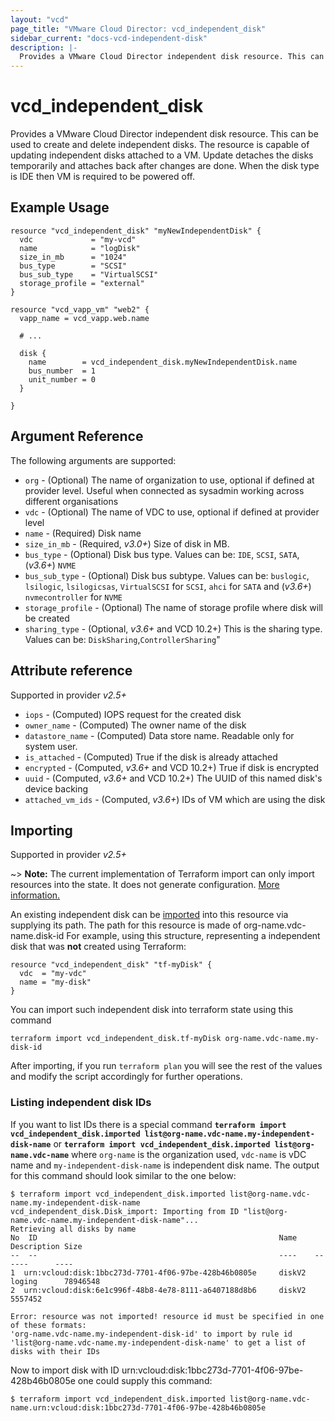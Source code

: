 ```yaml
---
layout: "vcd"
page_title: "VMware Cloud Director: vcd_independent_disk"
sidebar_current: "docs-vcd-independent-disk"
description: |-
  Provides a VMware Cloud Director independent disk resource. This can be used to create and delete independent disks.
---
```


# vcd\_independent\_disk

Provides a VMware Cloud Director independent disk resource. This can be used to create and delete independent disks.
The resource is capable of updating independent disks attached to a VM. Update detaches the disks temporarily and attaches back after changes are done.
When the disk type is IDE then VM is required to be powered off.

## Example Usage

```hcl
resource "vcd_independent_disk" "myNewIndependentDisk" {
  vdc             = "my-vcd"
  name            = "logDisk"
  size_in_mb      = "1024"
  bus_type        = "SCSI"
  bus_sub_type    = "VirtualSCSI"
  storage_profile = "external"
}

resource "vcd_vapp_vm" "web2" {
  vapp_name = vcd_vapp.web.name

  # ...

  disk {
    name        = vcd_independent_disk.myNewIndependentDisk.name
    bus_number  = 1
    unit_number = 0
  }

}
```

## Argument Reference

The following arguments are supported:

* `org` - (Optional) The name of organization to use, optional if defined at provider level. Useful when connected as sysadmin working across different organisations
* `vdc` - (Optional) The name of VDC to use, optional if defined at provider level
* `name` - (Required) Disk name
* `size_in_mb` - (Required, *v3.0+*) Size of disk in MB.
* `bus_type` - (Optional) Disk bus type. Values can be: `IDE`, `SCSI`, `SATA`, (*v3.6+*) `NVME` 
* `bus_sub_type` - (Optional) Disk bus subtype. Values can be: `buslogic`, `lsilogic`, `lsilogicsas`, `VirtualSCSI` for `SCSI`, `ahci` for `SATA` and (*v3.6+*) `nvmecontroller` for `NVME`
* `storage_profile` - (Optional) The name of storage profile where disk will be created
* `sharing_type` - (Optional, *v3.6+* and VCD 10.2+) This is the sharing type. Values can be: `DiskSharing`,`ControllerSharing`"

## Attribute reference

Supported in provider *v2.5+*

* `iops` - (Computed) IOPS request for the created disk
* `owner_name` - (Computed) The owner name of the disk
* `datastore_name` - (Computed) Data store name. Readable only for system user.
* `is_attached` - (Computed) True if the disk is already attached
* `encrypted` - (Computed, *v3.6+* and VCD 10.2+) True if disk is encrypted
* `uuid` - (Computed, *v3.6+* and VCD 10.2+) The UUID of this named disk's device backing
* `attached_vm_ids` - (Computed, *v3.6+*) IDs of VM which are using the disk

## Importing

Supported in provider *v2.5+*

~> **Note:** The current implementation of Terraform import can only import resources into the state. It does not generate
configuration. [More information.][docs-import]

An existing independent disk can be [imported][docs-import] into this resource via supplying its path.
The path for this resource is made of org-name.vdc-name.disk-id
For example, using this structure, representing a independent disk that was **not** created using Terraform:

```hcl
resource "vcd_independent_disk" "tf-myDisk" {
  vdc  = "my-vdc"
  name = "my-disk"
}
```

You can import such independent disk into terraform state using this command

```
terraform import vcd_independent_disk.tf-myDisk org-name.vdc-name.my-disk-id
```

[docs-import]:https://www.terraform.io/docs/import/

After importing, if you run `terraform plan` you will see the rest of the values and modify the script accordingly for
further operations.

### Listing independent disk IDs

If you want to list IDs there is a special command **`terraform import vcd_independent_disk.imported list@org-name.vdc-name.my-independent-disk-name`**
or **`terraform import vcd_independent_disk.imported list@org-name.vdc-name`**
where `org-name` is the organization used, `vdc-name` is vDC name and `my-independent-disk-name`
is independent disk name. The output for this command should look similar to the one below:

```shell
$ terraform import vcd_independent_disk.imported list@org-name.vdc-name.my-independent-disk-name
vcd_independent_disk.Disk_import: Importing from ID "list@org-name.vdc-name.my-independent-disk-name"...
Retrieving all disks by name
No  ID                                                      Name    Description Size
--  --                                                      ----    ------      ----
1  urn:vcloud:disk:1bbc273d-7701-4f06-97be-428b46b0805e     diskV2  loging      78946548
2  urn:vcloud:disk:6e1c996f-48b8-4e78-8111-a6407188d8b6     diskV2              5557452

Error: resource was not imported! resource id must be specified in one of these formats:
'org-name.vdc-name.my-independent-disk-id' to import by rule id
'list@org-name.vdc-name.my-independent-disk-name' to get a list of disks with their IDs
```

Now to import disk with ID urn:vcloud:disk:1bbc273d-7701-4f06-97be-428b46b0805e one could supply this command:

```shell
$ terraform import vcd_independent_disk.imported list@org-name.vdc-name.urn:vcloud:disk:1bbc273d-7701-4f06-97be-428b46b0805e
```
